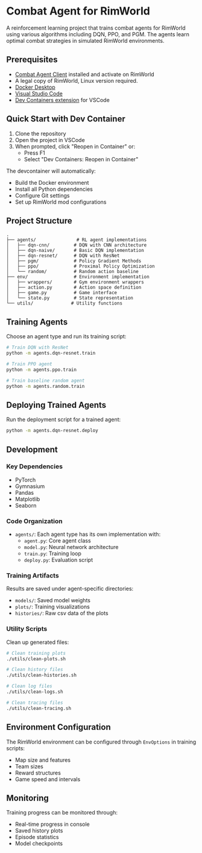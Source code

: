# Combat Agent for RimWorld

A reinforcement learning project that trains combat agents for RimWorld using various algorithms including DQN, PPO, and PGM. The agents learn optimal combat strategies in simulated RimWorld environments.

## Prerequisites
- [Combat Agent Client](https://github.com/zivmax/rimworld-combat-agent-client) installed and activate on RimWorld
- A legal copy of RimWorld, Linux version required.
- [Docker Desktop](https://www.docker.com/products/docker-desktop/)
- [Visual Studio Code](https://code.visualstudio.com/)
- [Dev Containers extension](https://marketplace.visualstudio.com/items?itemName=ms-vscode-remote.remote-containers) for VSCode

## Quick Start with Dev Container

1. Clone the repository
2. Open the project in VSCode
3. When prompted, click "Reopen in Container" or:
   - Press F1
   - Select "Dev Containers: Reopen in Container"

The devcontainer will automatically:
- Build the Docker environment
- Install all Python dependencies
- Configure Git settings
- Set up RimWorld mod configurations

## Project Structure

```
.
├── agents/               # RL agent implementations
│   ├── dqn-cnn/         # DQN with CNN architecture
│   ├── dqn-naive/       # Basic DQN implementation  
│   ├── dqn-resnet/      # DQN with ResNet
│   ├── pgm/             # Policy Gradient Methods
│   ├── ppo/             # Proximal Policy Optimization
│   └── random/          # Random action baseline
├── env/                 # Environment implementation
│   ├── wrappers/        # Gym environment wrappers
│   ├── action.py        # Action space definition
│   ├── game.py          # Game interface
│   └── state.py         # State representation
└── utils/              # Utility functions
```

## Training Agents

Choose an agent type and run its training script:

```bash
# Train DQN with ResNet
python -m agents.dqn-resnet.train

# Train PPO agent
python -m agents.ppo.train

# Train baseline random agent
python -m agents.random.train
```

## Deploying Trained Agents

Run the deployment script for a trained agent:

```bash
python -m agents.dqn-resnet.deploy
```

## Development

### Key Dependencies

- PyTorch
- Gymnasium
- Pandas
- Matplotlib
- Seaborn

### Code Organization

- `agents/`: Each agent type has its own implementation with:
  - `agent.py`: Core agent class
  - `model.py`: Neural network architecture
  - `train.py`: Training loop
  - `deploy.py`: Evaluation script

### Training Artifacts

Results are saved under agent-specific directories:

- `models/`: Saved model weights
- `plots/`: Training visualizations
- `histories/`: Raw csv data of the plots

### Utility Scripts

Clean up generated files:
```bash
# Clean training plots
./utils/clean-plots.sh

# Clean history files
./utils/clean-histories.sh

# Clean log files
./utils/clean-logs.sh

# Clean tracing files
./utils/clean-tracing.sh
```

## Environment Configuration

The RimWorld environment can be configured through `EnvOptions` in training scripts:
- Map size and features
- Team sizes
- Reward structures
- Game speed and intervals

## Monitoring

Training progress can be monitored through:
- Real-time progress in console
- Saved history plots
- Episode statistics
- Model checkpoints
